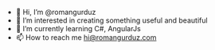 - 👋 Hi, I’m @romangurduz
- 👀 I’m interested in creating something useful and beautiful
- 🌱 I’m currently learning C#, AngularJs
- 📫 How to reach me hi@romangurduz.com
<!-- - 💞️ I’m looking to collaborate on ... -->
<!---
romangurduz/romangurduz is a ✨ special ✨ repository because its `README.md` (this file) appears on your GitHub profile.
You can click the Preview link to take a look at your changes.
--->
